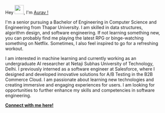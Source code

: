 Hey <img src="https://github.com/TheDudeThatCode/TheDudeThatCode/blob/master/Assets/Hi.gif" width="29">, I'm [Aurav !](https://www.linkedin.com/in/aurav-s-tomar/)

I'm a senior pursuing a Bachelor of Engineering in Computer Science and Engineering from Thapar University. I am skilled in data structures, algorithm design, and software engineering. If not learning something new, you can probably find me playing the latest RPG or binge-watching something on Netflix. Sometimes, I also feel inspired to go for a refreshing workout.

I am interested in machine learning and currently working as an undergraduate AI researcher at Netaji Subhas University of Technology, Delhi. I previously interned as a software engineer at Salesforce, where I designed and developed innovative solutions for A/B Testing in the B2B Commerce Cloud. I am passionate about learning new technologies and creating immersive and engaging experiences for users. I am looking for opportunities to further enhance my skills and competencies in software engineering.

[**Connect with me here!**](https://linktr.ee/auravaces)

<!--
<img src="https://github-readme-stats.vercel.app/api?username=le-incroyable1-dev&show_icons=true&locale=en&theme=slateorange" alt="le-incroyable1-dev" />

<br>

![GitHub Streak](https://github-readme-streak-stats.herokuapp.com?user=le-incroyable1-dev&theme=slateorange)

<br>

<img src="https://github-readme-stats.vercel.app/api/top-langs?username=le-incroyable1-dev&show_icons=true&locale=en&layout=compact&theme=slateorange" alt="le-incroyable1-dev" />
-->


<!-- [![Most Used Languages](https://github-readme-stats.vercel.app/api/top-langs/?username=le-incroyable1-dev&layout=compact&theme=midnight-purple)](https://github.com/le-incroyable1-dev/github-readme-stats)
 -->

<!---
le-incroyable1-dev/le-incroyable1-dev is a ✨ special ✨ repository because its `README.md` (this file) appears on your GitHub profile.
You can click the Preview link to take a look at your changes.
--->
